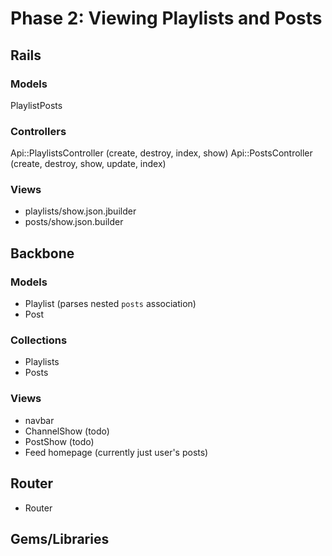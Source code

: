 # Phase 2: Viewing Playlists and Posts

## Rails
### Models
PlaylistPosts


### Controllers
Api::PlaylistsController (create, destroy, index, show)
Api::PostsController (create, destroy, show, update, index)

### Views
* playlists/show.json.jbuilder
* posts/show.json.builder

## Backbone
### Models
* Playlist (parses nested `posts` association)
* Post

### Collections
* Playlists
* Posts

### Views
* navbar
* ChannelShow (todo)
* PostShow (todo)
* Feed homepage (currently just user's posts)

## Router
* Router

## Gems/Libraries
